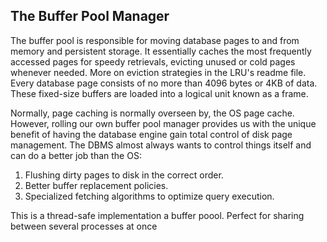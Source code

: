 ## The Buffer Pool Manager

The buffer pool is responsible for moving database pages to and from memory and persistent storage.
It essentially caches the most frequently accessed pages for speedy retrievals, evicting unused or 
cold pages whenever needed. More on eviction strategies in the LRU's readme file. Every database page
consists of no more than 4096 bytes or 4KB of data. These fixed-size buffers are loaded into a logical
unit known as a frame.

Normally, page caching is normally overseen by, the OS page cache. However, rolling our own buffer pool 
manager provides us with the unique benefit of having the database engine gain total control of disk
page management. The DBMS almost always wants to control things itself and can do a better job than the OS:


1. Flushing dirty pages to disk in the correct order.
2. Better buffer replacement policies.
3. Specialized fetching algorithms to optimize query execution.

This is a thread-safe implementation a buffer poool. Perfect for sharing between several processes at once
